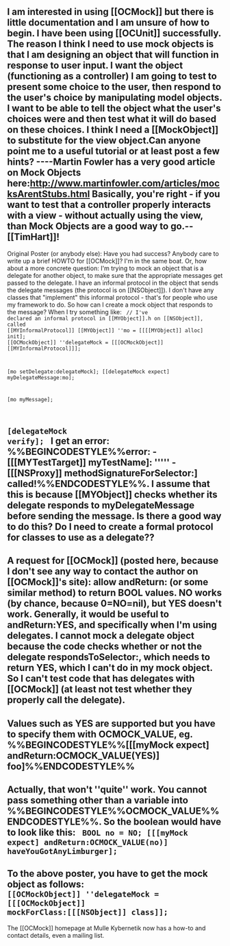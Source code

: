 I am interested in using [[OCMock]] but there is little documentation and I am unsure of how to begin.  I have been using [[OCUnit]] successfully.  The reason I think I need to use mock objects is that I am designing an object that will function in response to user input.  I want the object (functioning as a controller) I am going to test to present some choice to the user, then respond to the user's choice by manipulating model objects.  I want to be able to tell the object what the user's choices were and then test what it will do based on these choices.  I think I need a [[MockObject]] to substitute for the view object.Can anyone point me to a useful tutorial or at least post a few hints?  ----Martin Fowler has a very good article on Mock Objects here:http://www.martinfowler.com/articles/mocksArentStubs.html Basically, you're right - if you want to test that a controller properly interacts with a view - without actually using the view, than Mock Objects are a good way to go.--[[TimHart]]!
----
Original Poster (or anybody else): Have you had success?  Anybody care to write up a brief HOWTO for [[OCMock]]?  I'm in the same boat.
Or, how about a more concrete question: I'm trying to mock an object that is a delegate for another object, to make sure that the appropriate messages get passed to the delegate.  I have an informal protocol in the object that sends the delegate messages (the protocol is on [[NSObject]]).  I don't have any classes that "implement" this informal protocol - that's for people who use my framework to do.  So how can I create a mock object that responds to the message?  When I try something like:
<code>
  // I've declared an informal protocol in [[MYObject]].h on [[NSObject]], called [[MYInformalProtocol]]
  [[MYObject]] ''mo = [[[[MYObject]] alloc] init];
  [[OCMockObject]] ''delegateMock = [[[OCMockObject]] [[MYInformalProtocol]]];

  [mo setDelegate:delegateMock];
  [[delegateMock expect] myDelegateMessage:mo];

  [mo myMessage];

  [delegateMock verify];
</code>
I get an error: %%BEGINCODESTYLE%%error: -[[[MYTestTarget]] myTestName]: ''''' -[[[NSProxy]] methodSignatureForSelector:] called!%%ENDCODESTYLE%%.  I assume that this is because [[MYObject]] checks whether its delegate responds to myDelegateMessage before sending the message.  Is there a good way to do this?  Do I need to create a formal protocol for classes to use as a delegate??
----
A request for [[OCMock]] (posted here, because I don't see any way to contact the author on [[OCMock]]'s site): allow andReturn: (or some similar method) to return BOOL values.  NO works (by chance, because 0=NO=nil), but YES doesn't work.  Generally, it would be useful to andReturn:YES, and specifically when I'm using delegates.  I cannot mock a delegate object because the code checks whether or not the delegate respondsToSelector:, which needs to return YES, which I can't do in my mock object.  So I can't test code that has delegates with [[OCMock]] (at least not test whether they properly call the delegate).
----
Values such as YES are supported but you have to specify them with OCMOCK_VALUE, eg. %%BEGINCODESTYLE%%[[[myMock expect] andReturn:OCMOCK_VALUE(YES)] foo]%%ENDCODESTYLE%%
----
Actually, that won't ''quite'' work. You cannot pass something other than a variable into %%BEGINCODESTYLE%%OCMOCK_VALUE%%ENDCODESTYLE%%. So the boolean would have to look like this:
<code>
BOOL no = NO;
[[[myMock expect] andReturn:OCMOCK_VALUE(no)] haveYouGotAnyLimburger];
</code>
----
To the above poster, you have to get the mock object as follows: 
<code>
[[OCMockObject]] ''delegateMock = [[[OCMockObject]] mockForClass:[[[NSObject]] class]];
</code>
----
The [[OCMock]] homepage at Mulle Kybernetik now has a how-to and contact details, even a mailing list.